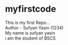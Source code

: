 # myfirstcode
This is my first Repo... <br/>
Author - Sufyan Yasin (1234) <br/>
My name is sufyan yasin <br/>
i am the student of BSCS